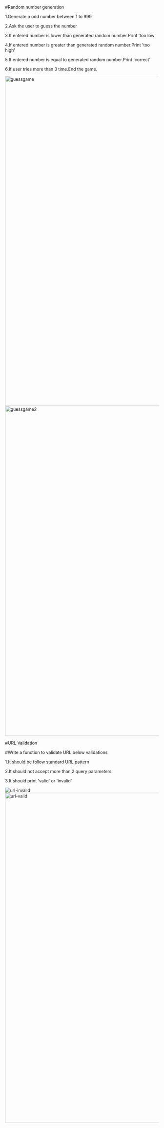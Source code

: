 #Random number generation

1.Generate a odd number between 1 to 999

2.Ask the user to guess the number

3.If entered number is lower than generated random number.Print 'too low'

4.If entered number is greater than generated random number.Print 'too high'

5.If entered number is equal to generated random number.Print 'correct'

6.If user tries more than 3 time.End the game.

<img width="1080" alt="guessgame" src="https://github.com/Athithyabala/Projects/assets/140072462/deabde57-24c3-48ff-b059-77dd2e4cc428">
<img width="1080" alt="guessgame2" src="https://github.com/Athithyabala/Projects/assets/140072462/af88f38b-ac54-4d1a-8761-dc56db603c01">




#URL Validation 

#Write a function to validate URL below validations

1.It should be follow standard URL pattern

2.It should not accept more than 2 query parameters

3.It should print 'valid' or 'invalid'

![url-invalid](https://github.com/Athithyabala/Projects/assets/140072462/a781b399-6aef-45a0-967a-c2209a0a1c9d)
<img width="1080" alt="url-valid" src="https://github.com/Athithyabala/Projects/assets/140072462/5d67eff7-abb0-4b5d-b9e1-3260998cdda2">
